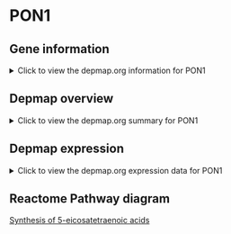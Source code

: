 <h1>PON1</h1>

<h2>Gene information</h2>
<details>
  <summary>Click to view the depmap.org information for PON1</summary>
  <iframe src="https://depmap.org/portal/gene/PON1?tab=about" style="border:none;width:100%;height:800px"></iframe>
</details>

<h2>Depmap overview</h2>
<details>
  <summary>Click to view the depmap.org summary for PON1</summary>
  <iframe src="https://depmap.org/portal/gene/PON1?tab=overview" style="border:none;width:100%;height:800px"></iframe>
</details>

<h2>Depmap expression</h2>
<details>
  <summary>Click to view the depmap.org expression data for PON1</summary>
  <iframe src="https://depmap.org/portal/gene/PON1?tab=characterization" style="border:none;width:100%;height:800px"></iframe>
</details>



<h2>Reactome Pathway diagram</h2>
<a href="https://reactome.org/PathwayBrowser/#/R-HSA-2142688" target="_BLANK">Synthesis of 5-eicosatetraenoic acids</a>



